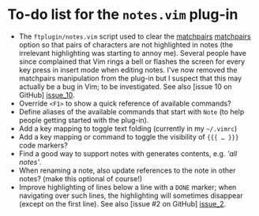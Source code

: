 # To-do list for the `notes.vim` plug-in

 * The `ftplugin/notes.vim` script used to clear the [matchpairs] [matchpairs] option so that pairs of characters are not highlighted in notes (the irrelevant highlighting was starting to annoy me). Several people have since complained that Vim rings a bell or flashes the screen for every key press in insert mode when editing notes. I've now removed the matchpairs manipulation from the plug-in but I suspect that this may actually be a bug in Vim; to be investigated. See also [issue 10 on GitHub] [issue_10].
 * Override `<F1>` to show a quick reference of available commands?
 * Define aliases of the available commands that start with `Note` (to help people getting started with the plug-in).
 * Add a key mapping to toggle text folding (currently in my `~/.vimrc`)
 * Add a key mapping or command to toggle the visibility of `{{{ … }}}` code markers?
 * Find a good way to support notes with generates contents, e.g. *'all notes'*.
 * When renaming a note, also update references to the note in other notes? (make this optional of course!)
 * Improve highlighting of lines below a line with a `DONE` marker; when navigating over such lines, the highlighting will sometimes disappear (except on the first line). See also [issue #2 on GitHub] [issue_2].

[issue_2]: https://github.com/xolox/vim-notes/issues/2
[issue_10]: https://github.com/xolox/vim-notes/issues/10
[matchpairs]: http://vimdoc.sourceforge.net/htmldoc/options.html#%27matchpairs%27
